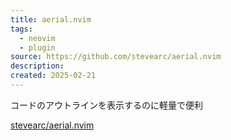```yaml
---
title: aerial.nvim
tags:
  - neovim
  - plugin
source: https://github.com/stevearc/aerial.nvim
description: 
created: 2025-02-21
---
```

コードのアウトラインを表示するのに軽量で便利

[stevearc/aerial.nvim](https://github.com/stevearc/aerial.nvim)